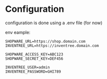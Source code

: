 # Configuration

configuration is done using a .env file (for now)

env eample:

```
SHOPWARE_URL=https://shop.domain.com
INVENTREE_URL=https://inventree.domain.com

SHOPWARE_ACCESS_KEY=ABC123
SHOPWARE_SECRET_KEY=DEF456

INVENTREE_USER=admin
INVENTREE_PASSWORD=GHI789
```
